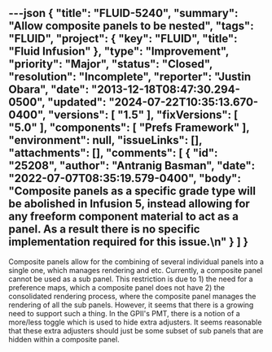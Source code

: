---json
{
  "title": "FLUID-5240",
  "summary": "Allow composite panels to be nested",
  "tags": "FLUID",
  "project": {
    "key": "FLUID",
    "title": "Fluid Infusion"
  },
  "type": "Improvement",
  "priority": "Major",
  "status": "Closed",
  "resolution": "Incomplete",
  "reporter": "Justin Obara",
  "date": "2013-12-18T08:47:30.294-0500",
  "updated": "2024-07-22T10:35:13.670-0400",
  "versions": [
    "1.5"
  ],
  "fixVersions": [
    "5.0"
  ],
  "components": [
    "Prefs Framework"
  ],
  "environment": null,
  "issueLinks": [],
  "attachments": [],
  "comments": [
    {
      "id": "25208",
      "author": "Antranig Basman",
      "date": "2022-07-07T08:35:19.579-0400",
      "body": "Composite panels as a specific grade type will be abolished in Infusion 5, instead allowing for any freeform component material to act as a panel. As a result there is no specific implementation required for this issue.\n"
    }
  ]
}
---
Composite panels allow for the combining of several individual panels into a single one, which manages rendering and etc. Currently, a composite panel cannot be used as a sub panel. This restriction is due to 1) the need for a preference maps, which a composite panel does not have 2) the consolidated rendering process, where the composite panel manages the rendering of all the sub panels. However, it seems that there is a growing need to support such a thing. In the GPII's PMT, there is a notion of a more/less toggle which is used to hide extra adjusters. It seems reasonable that these extra adjusters should just be some subset of sub panels that are hidden within a composite panel.

        